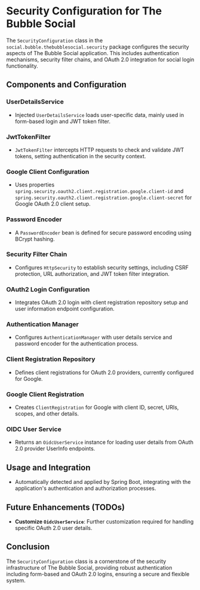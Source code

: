 # Security Configuration for The Bubble Social

The `SecurityConfiguration` class in the `social.bubble.thebubblesocial.security` package configures the security aspects of The Bubble Social application. This includes authentication mechanisms, security filter chains, and OAuth 2.0 integration for social login functionality.

## Components and Configuration

### UserDetailsService
- Injected `UserDetailsService` loads user-specific data, mainly used in form-based login and JWT token filter.

### JwtTokenFilter
- `JwtTokenFilter` intercepts HTTP requests to check and validate JWT tokens, setting authentication in the security context.

### Google Client Configuration
- Uses properties `spring.security.oauth2.client.registration.google.client-id` and `spring.security.oauth2.client.registration.google.client-secret` for Google OAuth 2.0 client setup.

### Password Encoder
- A `PasswordEncoder` bean is defined for secure password encoding using BCrypt hashing.

### Security Filter Chain
- Configures `HttpSecurity` to establish security settings, including CSRF protection, URL authorization, and JWT token filter integration.

### OAuth2 Login Configuration
- Integrates OAuth 2.0 login with client registration repository setup and user information endpoint configuration.

### Authentication Manager
- Configures `AuthenticationManager` with user details service and password encoder for the authentication process.

### Client Registration Repository
- Defines client registrations for OAuth 2.0 providers, currently configured for Google.

### Google Client Registration
- Creates `ClientRegistration` for Google with client ID, secret, URIs, scopes, and other details.

### OIDC User Service
- Returns an `OidcUserService` instance for loading user details from OAuth 2.0 provider UserInfo endpoints.

## Usage and Integration

- Automatically detected and applied by Spring Boot, integrating with the application's authentication and authorization processes.

## Future Enhancements (TODOs)
- **Customize `OidcUserService`**: Further customization required for handling specific OAuth 2.0 user details.

## Conclusion

The `SecurityConfiguration` class is a cornerstone of the security infrastructure of The Bubble Social, providing robust authentication including form-based and OAuth 2.0 logins, ensuring a secure and flexible system.
